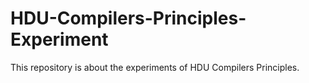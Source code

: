# HDU-Compilers-Principles-Experiment
This repository is about the experiments of HDU Compilers Principles.
